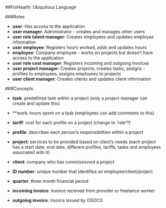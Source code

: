 ##FinHealth: Ubiquitous Language

###Roles

- **user**: Has access to the application
- **user manager**: Administrator - creates and manages other users
- **user role talent manager**: Creates employees and updates employee information
- **user employee**: Registers hours worked, adds and updates hours
- **employee**: Company employee - works on projects but doesn’t have access to the application
- **user role cost manager**: Registers incoming and outgoing invoices
- **user project manager**: Creates projects, creates tasks, assigns - profiles to employees, assigns employees to projects
- **user client manager**: Creates clients and updates client information

###Concepts

- **task**: predefined task within a project (only a project manager can create and update this) 
- **work: hours spent on a task (employees can add comments to this)
- **tariff**: cost for each profile on a project (change to ‘rate’?)
- **profile**: describes each person’s responsibilities within a project
- **project**: services to be provided based on client’s needs (each project has a start date, end date, different profiles, tariffs, tasks and employees associated with it)
- **client**: company who has commissioned a project
- **ID number**: unique number that identifies an employee/client/project

- **quarter**: three month financial period
- **incoming invoice**: invoice received from provider or freelance worker
- **outgoing invoice**: invoice issued by OSOCO
